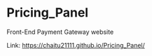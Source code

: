 # Pricing_Panel
Front-End Payment Gateway website

Link: https://chaitu21111.github.io/Pricing_Panel/

